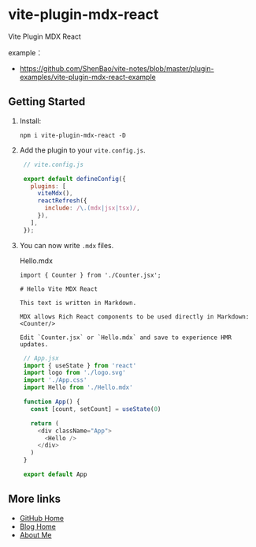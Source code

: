 # vite-plugin-mdx-react

Vite Plugin MDX React

example：
- https://github.com/ShenBao/vite-notes/blob/master/plugin-examples/vite-plugin-mdx-react-example

## Getting Started

1. Install:
   ```
   npm i vite-plugin-mdx-react -D
   ```

2. Add the plugin to your `vite.config.js`.

   ```js
    // vite.config.js

    export default defineConfig({
      plugins: [
        viteMdx(),
        reactRefresh({
          include: /\.(mdx|jsx|tsx)/,
        }),
      ],
    });
   ```

3. You can now write `.mdx` files.

   Hello.mdx
    ```mdx-js
    import { Counter } from './Counter.jsx';

    # Hello Vite MDX React

    This text is written in Markdown.

    MDX allows Rich React components to be used directly in Markdown: <Counter/>

    Edit `Counter.jsx` or `Hello.mdx` and save to experience HMR updates.
    ```

   ```ts
    // App.jsx
    import { useState } from 'react'
    import logo from './logo.svg'
    import './App.css'
    import Hello from './Hello.mdx'

    function App() {
      const [count, setCount] = useState(0)

      return (
        <div className="App">
          <Hello />
        </div>
      )
    }

    export default App
   ```

## More links

- [GitHub Home](https://github.com/ShenBao)
- [Blog Home](https://shenbao.github.io)
- [About Me](https://shenbao.github.io/about/)
